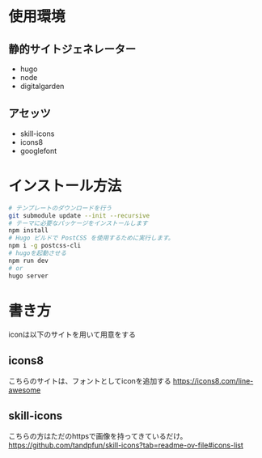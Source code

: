 # 使用環境

## 静的サイトジェネレーター
- hugo
- node
- digitalgarden

## アセッツ
- skill-icons
- icons8
- googlefont


# インストール方法

```bash
# テンプレートのダウンロードを行う
git submodule update --init --recursive
# テーマに必要なパッケージをインストールします
npm install 
# Hugo ビルドで PostCSS を使用するために実行します。
npm i -g postcss-cli
# hugoを起動させる
npm run dev
# or
hugo server
```

# 書き方
iconは以下のサイトを用いて用意をする

## icons8 
こちらのサイトは、フォントとしてiconを追加する
https://icons8.com/line-awesome

## skill-icons
こちらの方はただのhttpsで画像を持ってきているだけ。
https://github.com/tandpfun/skill-icons?tab=readme-ov-file#icons-list